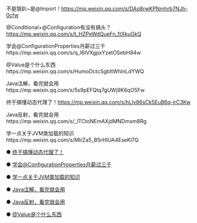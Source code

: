不是银趴~是@Import！https://mp.weixin.qq.com/s/DAq8rwKPNmhrb7NJh-0cfw

@Conditional+@Configuration有没有搞头？https://mp.weixin.qq.com/s/t_HZPeWdQueFn_1tXkuGkQ

学会@ConfigurationProperties月薪过三千https://mp.weixin.qq.com/s/q_l6IVXgpxYzetOSebH84w

@Value是个什么东西https://mp.weixin.qq.com/s/HumoDctcSgbItWhInLdYWQ

Java注解，看完就会用https://mp.weixin.qq.com/s/5s9pEFQtq7gUWj9K6qO5Fw

终于搞懂动态代理了！https://mp.weixin.qq.com/s/hLlv86sCk5EuB6q-jrC3Kw

Java反射，看完就会用https://mp.weixin.qq.com/s/_lTCtoNEmAXjdMNDmxm8Rg

学一点关于JVM类加载的知识https://mp.weixin.qq.com/s/MIrZa5_B5rHIUA4EseKl7Q





● [终于搞懂动态代理了！](https://mp.weixin.qq.com/s/hLlv86sCk5EuB6q-jrC3Kw)

● [学会@ConfigurationProperties月薪过三千](https://mp.weixin.qq.com/s/q_l6IVXgpxYzetOSebH84w)

● [学一点关于JVM类加载的知识](https://mp.weixin.qq.com/s/MIrZa5_B5rHIUA4EseKl7Q)

● [Java注解，看完就会用](https://mp.weixin.qq.com/s/5s9pEFQtq7gUWj9K6qO5Fw)

● [Java反射，看完就会用](https://mp.weixin.qq.com/s/_lTCtoNEmAXjdMNDmxm8Rg)

● [@Value是个什么东西](https://mp.weixin.qq.com/s/HumoDctcSgbItWhInLdYWQ)